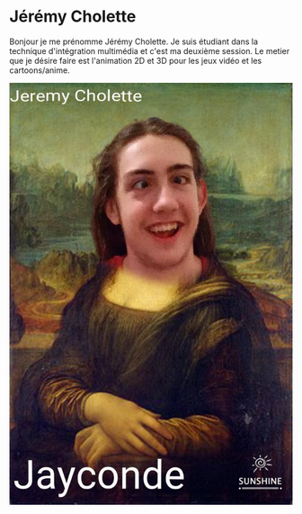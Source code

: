 # Jérémy Cholette

Bonjour je me prénomme Jérémy Cholette. Je suis étudiant dans la technique d'intégration multimédia et c'est ma deuxième session. Le metier que je désire faire est l'animation 2D et 3D pour les jeux vidéo et les cartoons/anime. 


![photo](medias/image1.png)
